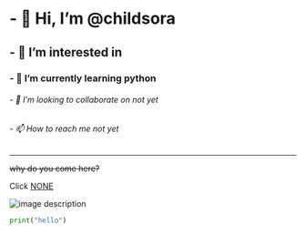 # - 👋 Hi, I’m @childsora
## - 👀 I’m interested in 
### - 🌱 I’m currently learning python
###### - 💞️ I’m looking to collaborate on not yet
###### - 📫 How to reach me not yet
---

~~why do you come here?~~

Click [NONE](https://www.google.com/)

![image description](https://user-images.githubusercontent.com/114163201/191769106-fdaa9021-1692-44b5-b9c0-573af04dd4c0.png)
```python
print("hello")
```
